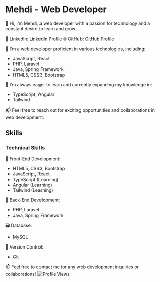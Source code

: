 # Mehdi - Web Developer

👋 Hi, I'm Mehdi, a web developer with a passion for technology and a constant desire to learn and grow.

💼 LinkedIn: [LinkedIn Profile](https://linkedin.com/in/mehdi-gamouh)
🌐 GitHub: [GitHub Profile](https://github.com/zelermehdi)


🚀 I'm a web developer proficient in various technologies, including:

- JavaScript, React
- PHP, Laravel
- Java, Spring Framework
- HTML5, CSS3, Bootstrap

🌱 I'm always eager to learn and currently expanding my knowledge in:

- TypeScript, Angular
- Tailwind 

📬 Feel free to reach out for exciting opportunities and collaborations in web development.

## Skills

### Technical Skills

🔧 Front-End Development:
  - HTML5, CSS3, Bootstrap
  - JavaScript, React
  - TypeScript (Learning)
  - Angular (Learning)
  - Tailwind (Learning)

🔨 Back-End Development:
  - PHP, Laravel
  - Java, Spring Framework

🗃️ Database:
  - MySQL

📝 Version Control:
  - Git

📫 Feel free to contact me for any web development inquiries or collaborations!
![Profile Views](https://visitcount.itsvg.in/api?id=mehdi&label=Profile%20Views&color=0&icon=1&pretty=false)

